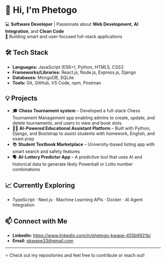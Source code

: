 # 👋 Hi, I'm Phetogo

💻 **Software Developer** | Passionate about **Web Development**, **AI Integration**, and **Clean Code**  
🚀 Building smart and user-focused full-stack applications

## 🛠 Tech Stack
- **Languages:** JavaScript (ES6+), Python, HTML5, CSS3
- **Frameworks/Libraries:** React.js, Node.js, Express.js, Django
- **Databases:** MongoDB, SQLite
- **Tools:** Git, GitHub, VS Code, npm, Postman

## 💡 Projects
- 🎓 **Chess Tournament system** – Developed a full-stack Chess Tournament Management app enabling admins to create, update, and delete tournaments, and users to view and book slots.
- 🧑‍💼 **AI-Powered Educational Assistant Platform** – Built with Python, Django, and Bootstrap to assist students with homework, English, and exam prep
- 📚 **Student Textbook Marketplace** – University-based listing app with smart search and safety features
- 🗣️ **AI-Lottery Predictor App** – A predictive tool that uses AI and historical data to generate likely Powerball or Lotto number combinations

## 📈 Currently Exploring
- TypeScript · Next.js · Machine Learning APIs · Docker · AI Agent Integration

## 📫 Connect with Me
- **LinkedIn:** https://www.linkedin.com/in/phetogo-kwape-455b9921b/
- **Email:** pkwape33@gmail.com

---

⭐ Check out my repositories and feel free to contribute or reach out!
